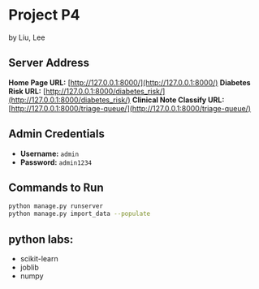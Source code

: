 # Project P4

by Liu, Lee

## Server Address

**Home Page URL:** [http://127.0.0.1:8000/](http://127.0.0.1:8000/)
**Diabetes Risk URL:** [http://127.0.0.1:8000/diabetes_risk/](http://127.0.0.1:8000/diabetes_risk/)
**Clinical Note Classify URL:** [http://127.0.0.1:8000/triage-queue/](http://127.0.0.1:8000/triage-queue/)

## Admin Credentials

- **Username:** `admin`
- **Password:** `admin1234`

## Commands to Run

```bash
python manage.py runserver
python manage.py import_data --populate
```

## python labs:

- scikit-learn
- joblib
- numpy

